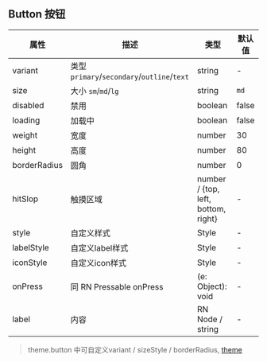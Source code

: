 ## Button 按钮

| 属性           | 描述                                        | 类型                                  | 默认值   |
|--------------|-------------------------------------------|-------------------------------------|-------|
| variant      | 类型 `primary`/`secondary`/`outline`/`text` | string                              | -     |
| size         | 大小 `sm`/`md`/`lg`                         | string                              | `md`  |
| disabled     | 禁用                                        | boolean                             | false |
| loading      | 加载中                                       | boolean                             | false |
| weight       | 宽度                                        | number                              | 30    |
| height       | 高度                                        | number                              | 80    |
| borderRadius | 圆角                                        | number                              | 0     |
| hitSlop      | 触摸区域                                      | number / {top, left, bottom, right} | -     |
| style        | 自定义样式                                     | Style                               | -     |
| labelStyle   | 自定义label样式                                | Style                               | -     |
| iconStyle    | 自定义icon样式                                 | Style                               | -     |
| onPress      | 同 RN Pressable onPress                    | (e: Object): void                   | -     |
| label        | 内容                                        | RN Node / string                    | -     |

> theme.button 中可自定义variant / sizeStyle / borderRadius, [theme](./theme.md)

